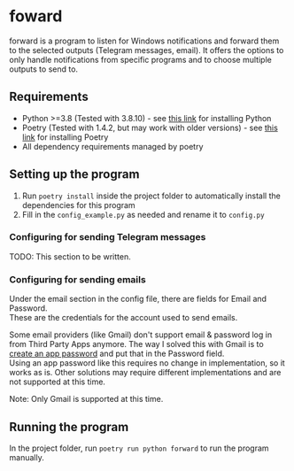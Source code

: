 # foward

forward is a program to listen for Windows notifications and forward them to the selected outputs (Telegram messages, email).  It offers the options to only handle notifications from specific programs and to choose multiple outputs to send to.


## Requirements

- Python >=3.8 (Tested with 3.8.10) - see [this link](https://www.python.org/downloads/windows/) for installing Python
- Poetry (Tested with 1.4.2, but may work with older versions) - see [this link](https://python-poetry.org/docs/) for installing Poetry
- All dependency requirements managed by poetry


## Setting up the program

1. Run `poetry install` inside the project folder to automatically install the dependencies for this program
2. Fill in the `config_example.py` as needed and rename it to `config.py`

### Configuring for sending Telegram messages

TODO: This section to be written.


### Configuring for sending emails

Under the email section in the config file, there are fields for Email and Password.  
These are the credentials for the account used to send emails.  

Some email providers (like Gmail) don't support email & password log in from Third Party Apps anymore.  The way I solved this with Gmail is to [create an app password](https://urldefense.com/v3/__https://support.google.com/mail/answer/185833?hl=en__;!!MiXNeB2G!JfyhheHvhysiGUW_JXZMoCstAzP3-L8fg2e6aieke2V9YJqBbGrmqvTy6x5Y660kj8y3QxPkpObtq-NDxSkKcw$) and put that in the Password field.  
Using an app password like this requires no change in implementation, so it works as is. Other solutions may require different implementations and are not supported at this time.

Note: Only Gmail is supported at this time.

## Running the program

In the project folder, run `poetry run python forward` to run the program manually.

